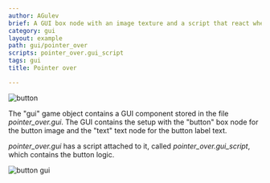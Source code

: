 ```yaml
---
author: AGulev
brief: A GUI box node with an image texture and a script that react when pointer over this node.
category: gui
layout: example
path: gui/pointer_over
scripts: pointer_over.gui_script
tags: gui
title: Pointer over

---
```


![button](button.jpg)

The "gui" game object contains a GUI component stored in the file *pointer_over.gui*. The GUI contains
the setup with the "button" box node for the button image and the "text" text node for the button label text.

*pointer_over.gui* has a script attached to it, called *pointer_over.gui_script*, which contains the button logic.

![button gui](button_gui.jpg)